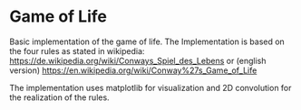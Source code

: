 # Game of Life

Basic implementation of the game of life.
The Implementation is based on the four rules as stated in wikipedia:
https://de.wikipedia.org/wiki/Conways_Spiel_des_Lebens
or (english version)
https://en.wikipedia.org/wiki/Conway%27s_Game_of_Life

The implementation uses matplotlib for visualization and 2D convolution for the realization of the rules.
